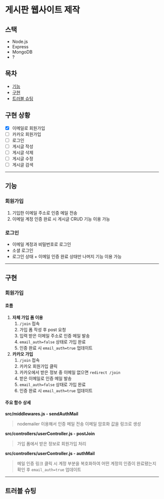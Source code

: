# 게시판 웹사이트 제작

## 스택
- Node.js
- Express
- MongoDB
- ?

## 목차
- [기능](#기능)
- [구현](#구현)
- [트러블 슈팅](#트러블-슈팅)

## 구현 상황
- [x] 이메일로 회원가입
- [ ] 카카오 회원가입
- [ ] 로그인
- [ ] 게시글 작성
- [ ] 게시글 삭제
- [ ] 게시글 수정
- [ ] 게시글 검색

---

## 기능

### 회원가입
1. 기입한 이메일 주소로 인증 메일 전송
2. 이메일 계정 인증 완료 시 게시글 CRUD 기능 이용 가능

### 로그인
- 이메일 계정과 비밀번호로 로그인
- 소셜 로그인
- 로그인 상태 + 이메일 인증 완료 상태만 나머지 기능 이용 가능

---

## 구현

### 회원가입

#### 흐름

1. **자체 가입 폼 이용**
	1. `/join` 접속
	2. 가입 폼 작성 후 post 요청
	3. 입력 받은 이메일 주소로 인증 메일 발송
	4. `email_auth=false` 상태로 가입 완료
	5. 인증 완료 시 `email_auth=true` 업데이트
2. **카카오 가입**
	1. `/join` 접속
	2. 카카오 회원가입 클릭
	3. 카카오에서 받은 정보 중 이메일 없으면 `redirect /join`
	4. 받은 이메일로 인증 메일 발송
	5. `email_auth=false` 상태로 가입 완료
	6. 인증 완료 시 `email_auth=true` 업데이트

#### 주요 함수 상세
**src/middlewares.js - sendAuthMail**
> nodemailer 이용해서 인증 메일 전송
이메일 암호화 값을 링크로 생성

**src/controllers/userController.js - postJoin**
> 가입 폼에서 받은 정보로 회원가입 처리

**src/controllers/userController.js - authMail**
> 메일 인증 링크 클릭 시 계정 부분을 복호화하여 어떤 계정의 인증이 완료됐는지 확인 후 `email_auth=true` 업데이트

---

## 트러블 슈팅